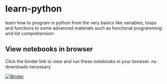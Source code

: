# learn-python

learn how to program in python from the very basics like variables, loops and functions to some advanced materials such as functional programming and list comprehension

## View notebooks in browser

Click the binder link to view and run these notebooks in your browser. no downloads necessary

[![Binder](https://mybinder.org/badge_logo.svg)](https://mybinder.org/v2/gh/aviadr1/learn-python/master)

